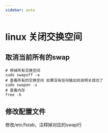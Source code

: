 ```yaml
---
sidebar: auto
---
```


# linux 关闭交换空间


## 取消当前所有的swap
```
# 停掉所有交换空间
sudo swapoff -a
# 查看所有的交换空间 如果没有任何输出则说明关成功了
sudo swapon -s
# 查看内存
free -h
```

## 修改配置文件

修改/etc/fstab，注释掉对应的swap行